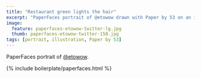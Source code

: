 ```yaml
---
title: "Restaurant green lights the hair"
excerpt: "PaperFaces portrait of @etowow drawn with Paper by 53 on an iPad."
image: 
  feature: paperfaces-etowow-twitter-lg.jpg
  thumb: paperfaces-etowow-twitter-150.jpg
tags: [portrait, illustration, Paper by 53]
---
```


PaperFaces portrait of [@etowow](http://twitter.com/etowow).

{% include boilerplate/paperfaces.html %}